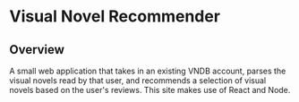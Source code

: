 # Visual Novel Recommender

## Overview 

A small web application that takes in an existing VNDB account, parses the visual novels read by that user, and 
recommends a selection of visual novels based on the user's reviews. This site makes use of React and Node.
